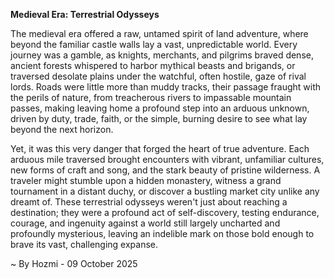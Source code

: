 
**Medieval Era: Terrestrial Odysseys**

The medieval era offered a raw, untamed spirit of land adventure, where beyond the familiar castle walls lay a vast, unpredictable world. Every journey was a gamble, as knights, merchants, and pilgrims braved dense, ancient forests whispered to harbor mythical beasts and brigands, or traversed desolate plains under the watchful, often hostile, gaze of rival lords. Roads were little more than muddy tracks, their passage fraught with the perils of nature, from treacherous rivers to impassable mountain passes, making leaving home a profound step into an arduous unknown, driven by duty, trade, faith, or the simple, burning desire to see what lay beyond the next horizon.

Yet, it was this very danger that forged the heart of true adventure. Each arduous mile traversed brought encounters with vibrant, unfamiliar cultures, new forms of craft and song, and the stark beauty of pristine wilderness. A traveler might stumble upon a hidden monastery, witness a grand tournament in a distant duchy, or discover a bustling market city unlike any dreamt of. These terrestrial odysseys weren't just about reaching a destination; they were a profound act of self-discovery, testing endurance, courage, and ingenuity against a world still largely uncharted and profoundly mysterious, leaving an indelible mark on those bold enough to brave its vast, challenging expanse.

~ By Hozmi - 09 October 2025
